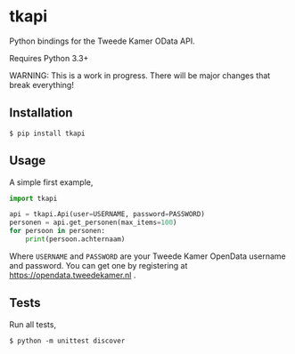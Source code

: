 # tkapi

Python bindings for the Tweede Kamer OData API.

Requires Python 3.3+

WARNING: This is a work in progress. There will be major changes that break everything!

## Installation
```
$ pip install tkapi
```

## Usage
A simple first example,
```python
import tkapi

api = tkapi.Api(user=USERNAME, password=PASSWORD)
personen = api.get_personen(max_items=100)
for persoon in personen:
    print(persoon.achternaam)
```

Where `USERNAME` and `PASSWORD` are your Tweede Kamer OpenData username and password. You can get one by registering at https://opendata.tweedekamer.nl .

## Tests

Run all tests,
```
$ python -m unittest discover
```
